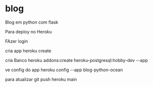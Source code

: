 # blog
Blog em python com flask

Para deploy no Heroku

FAzer login

cria app
heroku create

cria Banco
heroku addons:create heroku-postgresql:hobby-dev --app

ve config do app
heroku config --app blog-python-ocean

para atualizar
git push heroku main